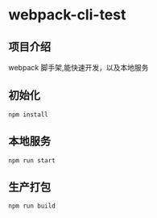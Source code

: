 # webpack-cli-test

## 项目介绍
   webpack 脚手架,能快速开发，以及本地服务


## 初始化
	npm install

## 本地服务
	npm run start

## 生产打包
 	npm run build 

 	

	 


